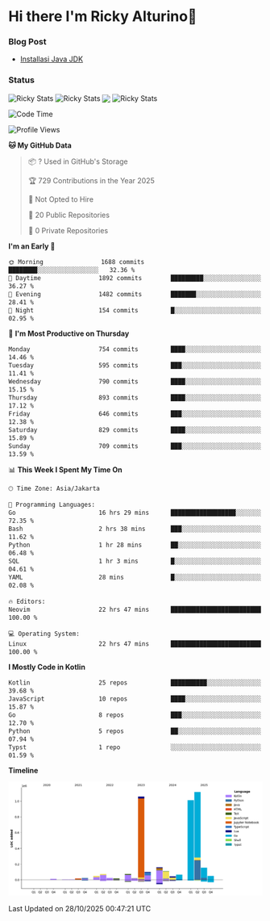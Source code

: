 # Hi there I'm Ricky Alturino👋

### Blog Post

<!-- BLOG-POST-LIST:START -->

- [Installasi Java JDK](https://onirutla.medium.com/installasi-java-jdk-ec701beeb5cb?source=rss-d9d81c918cc9------2)
<!-- BLOG-POST-LIST:END -->

### Status

<img align="center" alt="Ricky Stats" src="https://github-readme-stats.vercel.app/api?username=Alturino&theme=dark&show_icons=true&hide_border=false" />
<img align="center" alt="Ricky Stats" src="https://github-readme-stats.vercel.app/api/top-langs/?username=Alturino&theme=dark&show_icons=true&layout=compact"/>
<img align="center" width="640px" src="https://github-readme-stats.vercel.app/api/wakatime?username=Alturino&layout=compact&hide_border=true&theme=dark">
<img align="center" alt="Ricky Stats" src="https://leetcard.jacoblin.cool/alturino?border=0&radius=20&ext=activity"/>

<!--START_SECTION:waka-->
![Code Time](http://img.shields.io/badge/Code%20Time-1%2C502%20hrs%2035%20mins-blue)

![Profile Views](http://img.shields.io/badge/Profile%20Views-0-blue)

**🐱 My GitHub Data** 

> 📦 ? Used in GitHub's Storage 
 > 
> 🏆 729 Contributions in the Year 2025
 > 
> 🚫 Not Opted to Hire
 > 
> 📜 20 Public Repositories 
 > 
> 🔑 0 Private Repositories 
 > 
**I'm an Early 🐤** 

```text
🌞 Morning                1688 commits        ████████░░░░░░░░░░░░░░░░░   32.36 % 
🌆 Daytime                1892 commits        █████████░░░░░░░░░░░░░░░░   36.27 % 
🌃 Evening                1482 commits        ███████░░░░░░░░░░░░░░░░░░   28.41 % 
🌙 Night                  154 commits         █░░░░░░░░░░░░░░░░░░░░░░░░   02.95 % 
```
📅 **I'm Most Productive on Thursday** 

```text
Monday                   754 commits         ████░░░░░░░░░░░░░░░░░░░░░   14.46 % 
Tuesday                  595 commits         ███░░░░░░░░░░░░░░░░░░░░░░   11.41 % 
Wednesday                790 commits         ████░░░░░░░░░░░░░░░░░░░░░   15.15 % 
Thursday                 893 commits         ████░░░░░░░░░░░░░░░░░░░░░   17.12 % 
Friday                   646 commits         ███░░░░░░░░░░░░░░░░░░░░░░   12.38 % 
Saturday                 829 commits         ████░░░░░░░░░░░░░░░░░░░░░   15.89 % 
Sunday                   709 commits         ███░░░░░░░░░░░░░░░░░░░░░░   13.59 % 
```


📊 **This Week I Spent My Time On** 

```text
🕑︎ Time Zone: Asia/Jakarta

💬 Programming Languages: 
Go                       16 hrs 29 mins      ██████████████████░░░░░░░   72.35 % 
Bash                     2 hrs 38 mins       ███░░░░░░░░░░░░░░░░░░░░░░   11.62 % 
Python                   1 hr 28 mins        ██░░░░░░░░░░░░░░░░░░░░░░░   06.48 % 
SQL                      1 hr 3 mins         █░░░░░░░░░░░░░░░░░░░░░░░░   04.61 % 
YAML                     28 mins             █░░░░░░░░░░░░░░░░░░░░░░░░   02.08 % 

🔥 Editors: 
Neovim                   22 hrs 47 mins      █████████████████████████   100.00 % 

💻 Operating System: 
Linux                    22 hrs 47 mins      █████████████████████████   100.00 % 
```

**I Mostly Code in Kotlin** 

```text
Kotlin                   25 repos            ██████████░░░░░░░░░░░░░░░   39.68 % 
JavaScript               10 repos            ████░░░░░░░░░░░░░░░░░░░░░   15.87 % 
Go                       8 repos             ███░░░░░░░░░░░░░░░░░░░░░░   12.70 % 
Python                   5 repos             ██░░░░░░░░░░░░░░░░░░░░░░░   07.94 % 
Typst                    1 repo              ░░░░░░░░░░░░░░░░░░░░░░░░░   01.59 % 
```



**Timeline**

![Lines of Code chart](https://raw.githubusercontent.com/Alturino/Alturino/main/assets/bar_graph.png)


 Last Updated on 28/10/2025 00:47:21 UTC
<!--END_SECTION:waka-->
